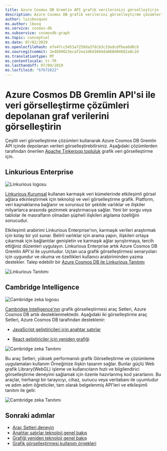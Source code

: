 ```yaml
---
title: Azure Cosmos DB Gremlin API grafik verilerinizi görselleştirin
description: Azure Cosmos DB grafik verilerini görselleştirme çözümleri (Linkurious Enterprise, Cambridge zeka) ile tümleştirmeyi öğrenin.
author: luisbosquez
ms.author: lbosq
ms.service: cosmos-db
ms.subservice: cosmosdb-graph
ms.topic: conceptual
ms.date: 07/02/2019
ms.openlocfilehash: efe47cc5453a7259da37dcb3c33edcdfbea6d8c8
ms.sourcegitcommit: 2e4b99023ecaf2ea3d6d3604da068d04682a8c2d
ms.translationtype: MT
ms.contentlocale: tr-TR
ms.lasthandoff: 07/09/2019
ms.locfileid: "67672622"
---
```

# <a name="visualize-graph-data-stored-in-azure-cosmos-db-gremlin-api-with-data-visualization-solutions"></a>Azure Cosmos DB Gremlin API'si ile veri görselleştirme çözümleri depolanan graf verilerini görselleştirin

Çeşitli veri görselleştirme çözümleri kullanarak Azure Cosmos DB Gremlin API içinde depolanan verileri görselleştirebilirsiniz. Aşağıdaki çözümlerden tarafından önerilen [Apache Tinkerpop topluluk](http://tinkerpop.apache.org/#poweredby) grafik veri görselleştirme için.

## <a name="linkurious-enterprise"></a>Linkurious Enterprise

![Linkurious logosu](./media/graph-visualization/linkurious-logo.jpg)

[Linkurious Kurumsal](https://linkurio.us/product/) kullanan karmaşık veri kümelerinde etkileşimli görsel ağlara etkinleştirmek için teknoloji ve veri görselleştirme grafik. Platform, veri kaynaklarına bağlanır ve sorunsuz bir şekilde varlıklar ve ilişkiler milyarlarca arasında gezinmek araştırmacıya sağlar. Yeni bir sorgu veya tablolar ile masrafların olmadan şüpheli ilişkileri algılama özelliğini sonucudur.

Etkileşimli arabirimi Linkurious Enterprise'nın, karmaşık verileri araştırmak için kolay bir yol sunar. Belirli varlıklar için arama yapın, ilişkileri ortaya çıkarmak için bağlantılar genişletin ve karmaşık ağlar ayrıştırmaya, tercih ettiğiniz düzenleri uygulayın. Linkurious Enterprise artık Azure Cosmos DB Gremlin API'si ile uyumludur. Uçtan uca grafik görselleştirmesi senaryoları için uygundur ve okuma ve özellikleri kullanıcı arabiriminden yazma destekler. Talep edebilir bir [Azure Cosmos DB ile Linkurious Tanıtımı](https://linkurio.us/contact/)

![Linkurious Tanıtımı](./media/graph-visualization/linkurious-demo.gif)

## <a name="cambridge-intelligence"></a>Cambridge Intelligence

![Cambridge zeka logosu](./media/graph-visualization/ci-logo.png)

[Cambridge Intelligence'nın](https://cambridge-intelligence.com/products/) grafik görselleştirmesi araç Setleri, Azure Cosmos DB artık desteklenmektedir. Aşağıdaki iki görselleştirme araç Setleri, Azure Cosmos DB tarafından desteklenir:

- [JavaScript geliştiricileri için anahtar satırlar](https://cambridge-intelligence.com/keylines/)

- [React geliştiriciler için yeniden grafiği](https://cambridge-intelligence.com/regraph/)

![Cambridge zeka Tanıtımı](./media/graph-visualization/ci-demo-2.gif)

Bu araç Setleri, yüksek performanslı grafik Görselleştirme ve çözümleme uygulamaları kullanım Örneğinize ilişkin tasarım sağlar. Bunlar güçlü Web grafik Library(WebGL) işleme ve kullanıcıların hızlı ve bilgilendirici görselleştirme deneyimi sağlamak için özenle hazırlanmış kod yararlanın. Bu araçlar, herhangi bir tarayıcıyı, cihaz, sunucu veya veritabanı ile uyumludur ve adım adım öğreticiler, tam olarak belgelenmiş API'leri ve etkileşimli tanıtım ile gelir.

![Cambridge zeka Tanıtımı](./media/graph-visualization/ci-demo-1.gif)


## <a name="next-steps"></a>Sonraki adımlar
 
- [Araç Setleri deneyin](https://cambridge-intelligence.com/try/)
- [Anahtar satırlar teknoloji genel bakış](https://cambridge-intelligence.com/keylines/technology/)
- [Grafiği yeniden teknoloji genel bakış](https://cambridge-intelligence.com/regraph/technology/)
- [Grafik görselleştirmesi kullanım örnekleri](https://cambridge-intelligence.com/use-cases/)
